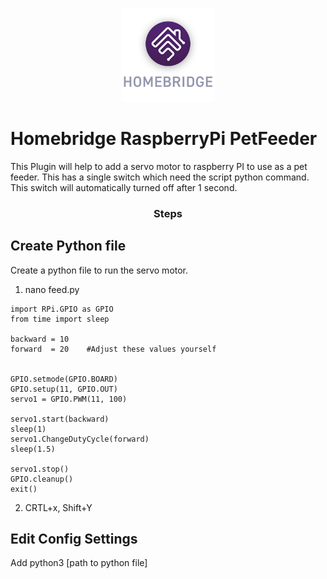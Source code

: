 
<p align="center">

<img src="https://github.com/homebridge/branding/raw/master/logos/homebridge-wordmark-logo-vertical.png" width="150">

</p>


# Homebridge RaspberryPi PetFeeder

This Plugin will help to add a servo motor to raspberry PI to use as a pet feeder. This has a single switch which need the script python command. This switch will automatically turned off after 1 second.


<span align="center">

### Steps

</span>

## Create Python file
Create a python file to run the servo motor.
1. nano feed.py
```
import RPi.GPIO as GPIO
from time import sleep

backward = 10
forward  = 20    #Adjust these values yourself


GPIO.setmode(GPIO.BOARD)
GPIO.setup(11, GPIO.OUT)
servo1 = GPIO.PWM(11, 100)

servo1.start(backward)
sleep(1)
servo1.ChangeDutyCycle(forward)
sleep(1.5)

servo1.stop()
GPIO.cleanup()
exit()
```
2. CRTL+x, Shift+Y

## Edit Config Settings
Add python3 [path to python file]
